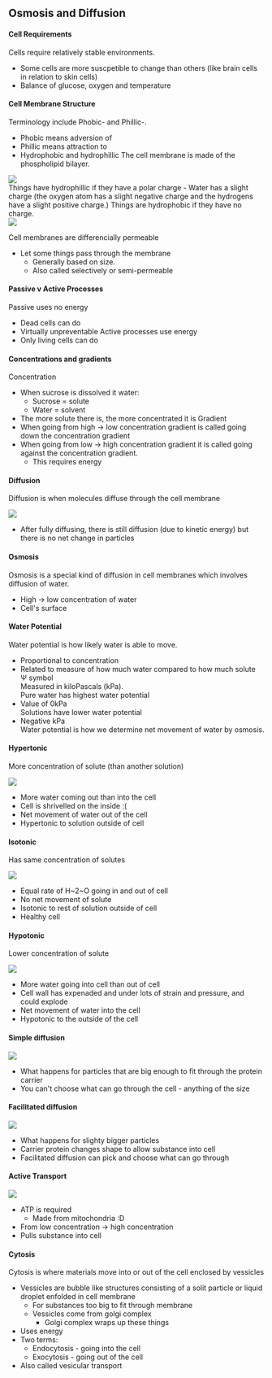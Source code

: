 <head>
  <title>Osmosis and Diffusion Year 9 Science Notes</title>
</head>

## Osmosis and Diffusion
#### Cell Requirements
Cells require relatively stable environments.  
- Some cells are more suscpetible to change than others (like brain cells in relation to skin cells)
- Balance of glucose, oxygen and temperature
#### Cell Membrane Structure
Terminology include Phobic- and Phillic-.  
- Phobic means adversion of
- Phillic means attraction to
- Hydrophobic and hydrophillic
The cell membrane is made of the phospholipid bilayer.  
<div class="osmosis"><img src="https://shan-mei.github.io/shanmeis-notes/assets/science/phospholipid-bilayar-1.jpeg"></div>
Things have hydrophillic if they have a polar charge  
- Water has a slight charge (the oxygen atom has a slight negative charge and the hydrogens have a slight positive charge.)
Things are hydrophobic if they have no charge.  
<div class="osmosis"><img src="https://shan-mei.github.io/shanmeis-notes/assets/science/cell-membrane-structure.jpeg"></div>

Cell membranes are differencially permeable  
- Let some things pass through the membrane
  - Generally based on size.
  - Also called selectively or semi-permeable
#### Passive v Active Processes
Passive uses no energy  
- Dead cells can do
- Virtually unpreventable
Active processes use energy  
- Only living cells can do
#### Concentrations and gradients
Concentration  
- When sucrose is dissolved it water:
  - Sucrose = solute
  - Water = solvent
- The more solute there is, the more concentrated it is
Gradient  
- When going from high -> low concentration gradient is called going down the concentration gradient
- When going from low -> high concentration gradient it is called going against the concentration gradient.
  - This requires energy
#### Diffusion
Diffusion is when molecules diffuse through the cell membrane  
<div class="osmosis"><img src="https://shan-mei.github.io/shanmeis-notes/assets/science/diffusion.jpeg"></div>

- After fully diffusing, there is still diffusion (due to kinetic energy) but there is no net change in particles
#### Osmosis
Osmosis is a special kind of diffusion in cell membranes which involves diffusion of water.  
- High -> low concentration of water
- Cell's surface
#### Water Potential
Water potential is how likely water is able to move.  
- Proportional to concentration
- Related to measure of how much water compared to how much solute  
Ψ symbol  
Measured in kiloPascals (kPa).  
Pure water has highest water potential  
- Value of 0kPa  
Solutions have lower water potential  
- Negative kPa  
Water potential is how we determine net movement of water by osmosis.  
#### Hypertonic
More concentration of solute (than another solution)  
<div class="osmosis"><img src="https://shan-mei.github.io/shanmeis-notes/assets/science/hypertonic.jpeg"></div>

  - More water coming out than into the cell
  - Cell is shrivelled on the inside :(
  - Net movement of water out of the cell
  - Hypertonic to solution outside of cell
#### Isotonic
Has same concentration of solutes  
<div class="osmosis"><img src="https://shan-mei.github.io/shanmeis-notes/assets/science/isotonic.jpeg"></div>

  - Equal rate of H~2~O going in and out of cell
  - No net movement of solute
  - Isotonic to rest of solution outside of cell
  - Healthy cell
#### Hypotonic
Lower concentration of solute  
<div class="osmosis"><img src="https://shan-mei.github.io/shanmeis-notes/assets/science/hypotonic.jpeg"></div>

  - More water going into cell than out of cell
  - Cell wall has expenaded and under lots of strain and pressure, and could explode
  - Net movement of water into the cell
  - Hypotonic to the outside of the cell
#### Simple diffusion  
<div class="osmosis"><img src="https://shan-mei.github.io/shanmeis-notes/assets/science/simple-diffusion.jpeg"></div>

  - What happens for particles that are big enough to fit through the protein carrier
  - You can't choose what can go through the cell - anything of the size
#### Facilitated diffusion  
<div class="osmosis"><img src="https://shan-mei.github.io/shanmeis-notes/assets/science/facilitate-diffusion.jpeg"></div>

  - What happens for slighty bigger particles
  - Carrier protein changes shape to allow substance into cell
  - Facilitated diffusion can pick and choose what can go through
#### Active Transport  
<div class="osmosis"><img src="https://shan-mei.github.io/shanmeis-notes/assets/science/active-transport.jpeg"></div>

  - ATP is required
    - Made from mitochondria :D
  - From low concentration -> high concentration
  - Pulls substance into cell
#### Cytosis
Cytosis is where materials move into or out of the cell enclosed by vessicles
- Vessicles are bubble like structures consisting of a solit particle or liquid droplet enfolded in cell membrane
  - For substances too big to fit through membrane
  - Vessicles come from golgi complex
    - Golgi complex wraps up these things
- Uses energy
- Two terms:
  - Endocytosis - going into the cell
  - Exocytosis - going out of the cell
- Also called vesicular transport